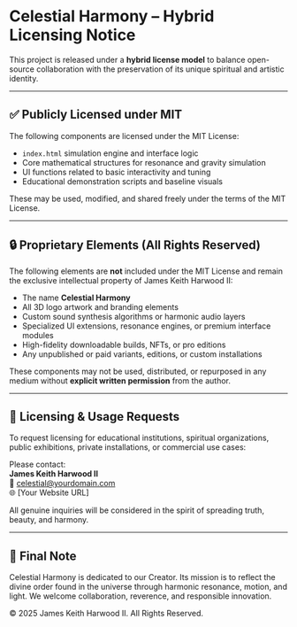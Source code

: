 # Celestial Harmony – Hybrid Licensing Notice

This project is released under a **hybrid license model** to balance open-source collaboration with the preservation of its unique spiritual and artistic identity.

---

## ✅ Publicly Licensed under MIT

The following components are licensed under the MIT License:

- `index.html` simulation engine and interface logic
- Core mathematical structures for resonance and gravity simulation
- UI functions related to basic interactivity and tuning
- Educational demonstration scripts and baseline visuals

These may be used, modified, and shared freely under the terms of the MIT License.

---

## 🔒 Proprietary Elements (All Rights Reserved)

The following elements are **not** included under the MIT License and remain the exclusive intellectual property of James Keith Harwood II:

- The name **Celestial Harmony**
- All 3D logo artwork and branding elements
- Custom sound synthesis algorithms or harmonic audio layers
- Specialized UI extensions, resonance engines, or premium interface modules
- High-fidelity downloadable builds, NFTs, or pro editions
- Any unpublished or paid variants, editions, or custom installations

These components may not be used, distributed, or repurposed in any medium without **explicit written permission** from the author.

---

## 💼 Licensing & Usage Requests

To request licensing for educational institutions, spiritual organizations, public exhibitions, private installations, or commercial use cases:

Please contact:  
**James Keith Harwood II**  
📧 celestial@yourdomain.com  
🌐 [Your Website URL]

All genuine inquiries will be considered in the spirit of spreading truth, beauty, and harmony.

---

## 🙏 Final Note

Celestial Harmony is dedicated to our Creator. Its mission is to reflect the divine order found in the universe through harmonic resonance, motion, and light. We welcome collaboration, reverence, and responsible innovation.

© 2025 James Keith Harwood II. All Rights Reserved.
